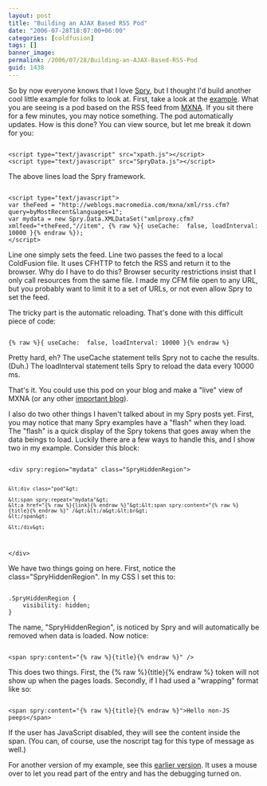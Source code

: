 ```yaml
---
layout: post
title: "Building an AJAX Based RSS Pod"
date: "2006-07-28T18:07:00+06:00"
categories: [coldfusion]
tags: []
banner_image: 
permalink: /2006/07/28/Building-an-AJAX-Based-RSS-Pod
guid: 1438
---
```


So by now everyone knows that I love <a href="http://labs.adobe.com/technologies/spry/">Spry</a>, but I thought I'd build another cool little example for folks to look at. First, take a look at the <a href="http://ray.camdenfamily.com/demos/spryrsspod/test2.html">example</a>. What you are seeing is a pod based on the RSS feed from <a href="http://weblogs.macromedia.com/mxna/">MXNA</a>. If you sit there for a few minutes, you may notice something. The pod automatically updates. How is this done? You can view source, but let me break it down for you:
<!--more-->
<code>
&lt;script type="text/javascript" src="xpath.js"&gt;&lt;/script&gt;
&lt;script type="text/javascript" src="SpryData.js"&gt;&lt;/script&gt;
</code>

The above lines load the Spry framework.

<code>
&lt;script type="text/javascript"&gt;
var theFeed = "http://weblogs.macromedia.com/mxna/xml/rss.cfm?query=byMostRecent&amp;languages=1";
var mydata = new Spry.Data.XMLDataSet("xmlproxy.cfm?xmlfeed="+theFeed,"//item", {% raw %}{ useCache:  false, loadInterval: 10000 }{% endraw %}); 
&lt;/script&gt;
</code>

Line one simply sets the feed. Line two passes the feed to a local ColdFusion file. It uses CFHTTP to fetch the RSS and return it to the browser. Why do I have to do this? Browser security restrictions insist that I only call resources from the same file. I made my CFM file open to any URL, but you probably want to limit it to a set of URLs, or not even allow Spry to set the feed. 

The tricky part is the automatic reloading. That's done with this difficult piece of code:

<code>
{% raw %}{ useCache:  false, loadInterval: 10000 }{% endraw %}
</code>

Pretty hard, eh? The useCache statement tells Spry not to cache the results. (Duh.) The loadInterval statement tells Spry to reload the data every 10000 ms. 

That's it. You could use this pod on your blog and make a "live" view of MXNA (or any other <a href="http://ray.camdenfamily.com">important blog</a>). 

I also do two other things I haven't talked about in my Spry posts yet. First, you may notice that many Spry examples have a "flash" when they load. The "flash" is a quick display of the Spry tokens that goes away when the data beings to load.  Luckily there are a few ways to handle this, and I show two in my example. Consider this block:

<code>
&lt;div spry:region="mydata" class="SpryHiddenRegion"&gt;
	
	&lt;div class="pod"&gt;

	&lt;span spry:repeat="mydata"&gt;
	&lt;a href="{% raw %}{link}{% endraw %}"&gt;&lt;span spry:content="{% raw %}{title}{% endraw %}" /&gt;&lt;/a&gt;&lt;br&gt;
	&lt;/span&gt;
	
	&lt;/div&gt;
	
&lt;/div&gt;
</code>

We have two things going on here. First, notice the class="SpryHiddenRegion". In my CSS I set this to:

<code>
.SpryHiddenRegion {
	visibility: hidden;
}
</code>

The name, "SpryHiddenRegion", is noticed by Spry and will automatically be removed when data is loaded. Now notice:

<code>
&lt;span spry:content="{% raw %}{title}{% endraw %}" /&gt;
</code>

This does two things. First, the {% raw %}{title}{% endraw %} token will not show up when the pages loads. Secondly, if I had used a "wrapping" format like so:

<code>
&lt;span spry:content="{% raw %}{title}{% endraw %}"&gt;Hello non-JS peeps&lt;/span&gt;
</code>

If the user has JavaScript disabled, they will see the content inside the span. (You can, of course, use the noscript tag for this type of message as well.)

For another version of my example, see this <a href="http://ray.camdenfamily.com/demos/spryrsspod/test.html">earlier version</a>. It uses a mouse over to let you read part of the entry and has the debugging turned on.